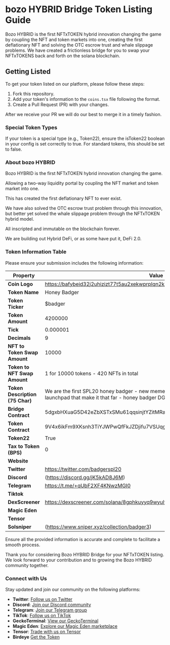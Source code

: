 # bozo HYBRID Bridge Token Listing Guide

Bozo HYBRID is the first NFTxTOKEN hybrid innovation changing the game by coupling the NFT and token markets into one, creating the first deflationary NFT and solving the OTC escrow trust and whale slippage problems. We have created a frictionless bridge for you to swap your NFTxTOKENS back and forth on the solana blockchain.

## Getting Listed

To get your token listed on our platform, please follow these steps:

1. Fork this repository.
2. Add your token's information to the `coins.tsx` file following the format.
3. Create a Pull Request (PR) with your changes.

After we receive your PR we will do our best to merge it in a timely fashion.

### Special Token Types
If your token is a special type (e.g., Token22), ensure the isToken22 boolean in your config is set correctly to true. For standard tokens, this should be set to false.

### About bozo HYBRID
Bozo HYBRID is the first NFTxTOKEN hybrid innovation changing the game.

Allowing a two-way liquidity portal by coupling the NFT market and token market into one.

This has created the first deflationary NFT to ever exist.

We have also solved the OTC escrow trust problem through this innovation, but better yet solved the whale slippage problem through the NFTxTOKEN hybrid model.

All inscripted and immutable on the blockchain forever.

We are building out Hybrid DeFi, or as some have put it, DeFi 2.0.

### Token Information Table
Please ensure your submission includes the following information:

| Property                     | Value                       |
|------------------------------|-----------------------------|
| **Coin Logo**                | https://bafybeid32j2uhizizt77t5au2xekwprplqn2k4thirubwkrvnb2cgadije.ipfs.nftstorage.link/         |
| **Token Name**               | Honey Badger          |
| **Token Ticker**             | $badger        |
| **Token Amount**             | 4200000          |
| **Tick**                     | 0.000001                  |
| **Decimals**                 | 9          |
| **NFT to Token Swap Amount** | 10000                |
| **Token to NFT Swap Amount** | 1 for 10000 tokens  - 420 NFTs in total              |
| **Token Description (75 Char)** | We are the first SPL20 honey badger - new meme narrative - first token launched on Bozo launchpad that make it that far - honey badger DGAF |
| **Bridge Contract**          | 5dgxbHXuaG5D42eZbXSTxSMu61qqsinjtYZitMRaNMh9 |
| **Token Contract**           | 9V4x6ikFm9XKsnh3TiYJWPwQfFkJZDjifu7VSUqg3es1 |
| **Token22**                  | True                  |
| **Tax to Token (BPS)**       | 0  |
| **Website**                  |           |
| **Twitter**                  |https://twitter.com/badgerspl20        |
| **Discord**                  | (https://discord.gg/jK5kAD8J6M)         |
| **Telegram**                 | https://t.me/+qUbF2XF4KNwzMGI0          |
| **Tiktok**                   |             |
| **DexScreener**            | https://dexscreener.com/solana/8gphkuyyq9wyultrsrmbqhmfbsjfdcpjihnarzgie1si     |
| **Magic Eden**               |        |
| **Tensor**                   |             |
| **Solsniper**                | (https://www.sniper.xyz/collection/badger3)        |

Ensure all the provided information is accurate and complete to facilitate a smooth process.

Thank you for considering Bozo HYBRID Bridge for your NFTxTOKEN listing. We look forward to your contribution and to growing the Bozo HYBRID community together.

### Connect with Us

Stay updated and join our community on the following platforms:

- **Twitter**: [Follow us on Twitter](https://twitter.com/bozoHYBRID)
- **Discord**: [Join our Discord community](https://discord.gg/pXyRPg3fu2)
- **Telegram**: [Join our Telegram group](https://t.me/bozoHYBRID)
- **TikTok**: [Follow us on TikTok](https://www.tiktok.com/@bozohybrid)
- **GeckoTerminal**: [View our GeckoTerminal](https://www.geckoterminal.com/solana/pools/5zGFqaUYYtm7GMz9sD5kBhc294SRLA4hXfzwaHdM3kXo)
- **Magic Eden**: [Explore our Magic Eden marketplace](https://magiceden.io/marketplace/bozo_)
- **Tensor**: [Trade with us on Tensor](https://www.tensor.trade/trade/bozo_spl20)
- **Birdeye** [Get the Token](https://birdeye.so/token/EJPtJEDogxzDbvM8qvAsqYbLmPj5n1vQeqoAzj9Yfv3q?chain=solana)


